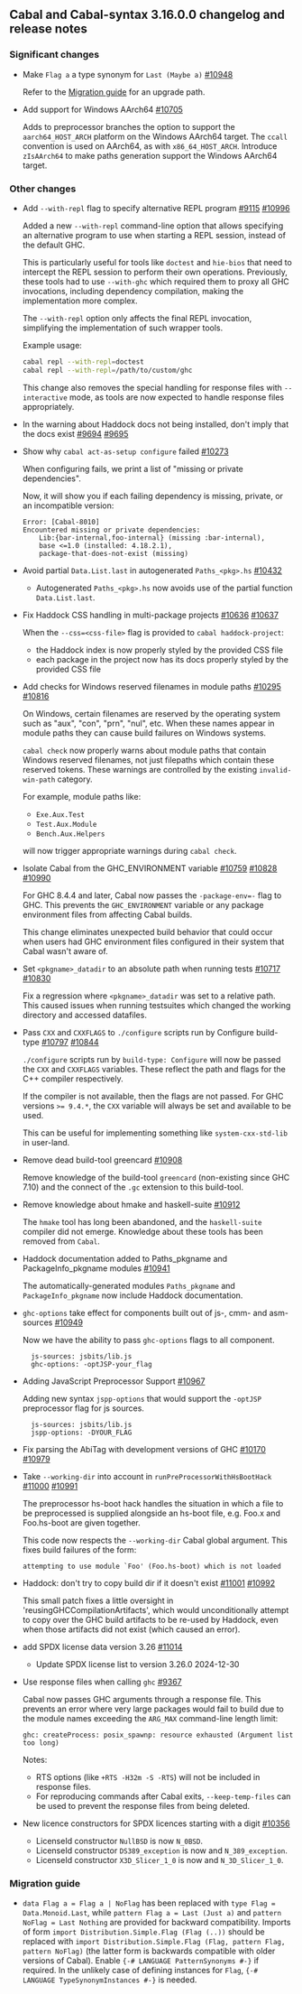Cabal and Cabal-syntax 3.16.0.0 changelog and release notes
---

### Significant changes

- Make `Flag a` a type synonym for `Last (Maybe a)` [#10948](https://github.com/haskell/cabal/pull/10948)

    Refer to the [Migration guide](#migration-guide) for an upgrade path.

- Add support for Windows AArch64 [#10705](https://github.com/haskell/cabal/pull/10705)

  Adds to preprocessor branches the option to support the `aarch64_HOST_ARCH` platform on the Windows AArch64 target.
  The `ccall` convention is used on AArch64, as with `x86_64_HOST_ARCH`. Introduce `zIsAArch64` to make paths generation support the Windows AArch64 target.

### Other changes

- Add `--with-repl` flag to specify alternative REPL program [#9115](https://github.com/haskell/cabal/issues/9115) [#10996](https://github.com/haskell/cabal/pull/10996)

  Added a new `--with-repl` command-line option that allows specifying an alternative
  program to use when starting a REPL session, instead of the default GHC.

  This is particularly useful for tools like `doctest` and `hie-bios` that need to
  intercept the REPL session to perform their own operations. Previously, these tools
  had to use `--with-ghc` which required them to proxy all GHC invocations, including
  dependency compilation, making the implementation more complex.

  The `--with-repl` option only affects the final REPL invocation, simplifying the
  implementation of such wrapper tools.

  Example usage:
  ```bash
  cabal repl --with-repl=doctest
  cabal repl --with-repl=/path/to/custom/ghc
  ```

  This change also removes the special handling for response files with `--interactive`
  mode, as tools are now expected to handle response files appropriately.

- In the warning about Haddock docs not being  installed, don't imply that the docs exist [#9694](https://github.com/haskell/cabal/issues/9694) [#9695](https://github.com/haskell/cabal/pull/9695)

- Show why `cabal act-as-setup configure` failed [#10273](https://github.com/haskell/cabal/pull/10273)

  When configuring fails, we print a list of "missing or private dependencies".

  Now, it will show you if each failing dependency is missing, private, or an
  incompatible version:

  ```
  Error: [Cabal-8010]
  Encountered missing or private dependencies:
      Lib:{bar-internal,foo-internal} (missing :bar-internal),
      base <=1.0 (installed: 4.18.2.1),
      package-that-does-not-exist (missing)
  ```

- Avoid partial `Data.List.last` in autogenerated `Paths_<pkg>.hs` [#10432](https://github.com/haskell/cabal/pull/10432)

  - Autogenerated `Paths_<pkg>.hs` now avoids use of the partial function `Data.List.last`.

- Fix Haddock CSS handling in multi-package projects [#10636](https://github.com/haskell/cabal/issues/10636) [#10637](https://github.com/haskell/cabal/pull/10637)

  When the `--css=<css-file>` flag is provided to `cabal haddock-project`:

  - the Haddock index is now properly styled by the provided CSS file
  - each package in the project now has its docs properly styled by the provided CSS file

- Add checks for Windows reserved filenames in module paths [#10295](https://github.com/haskell/cabal/issues/10295) [#10816](https://github.com/haskell/cabal/pull/10816)

  On Windows, certain filenames are reserved by the operating system such as
  "aux", "con", "prn", "nul", etc. When these names appear in module paths they
  can cause build failures on Windows systems.

  `cabal check` now properly warns about module paths that contain Windows reserved
  filenames, not just filepaths which contain these reserved tokens. These warnings
  are controlled by the existing `invalid-win-path` category.

  For example, module paths like:
  - `Exe.Aux.Test`
  - `Test.Aux.Module`
  - `Bench.Aux.Helpers`

  will now trigger appropriate warnings during `cabal check`.

- Isolate Cabal from the GHC_ENVIRONMENT variable [#10759](https://github.com/haskell/cabal/issues/10759) [#10828](https://github.com/haskell/cabal/pull/10828) [#10990](https://github.com/haskell/cabal/pull/10990)

  For GHC 8.4.4 and later, Cabal now passes the `-package-env=-` flag to GHC.
  This prevents the `GHC_ENVIRONMENT` variable or any package environment files
  from affecting Cabal builds.

  This change eliminates unexpected build behavior that could occur when users
  had GHC environment files configured in their system that Cabal wasn't aware
  of.

- Set `<pkgname>_datadir` to an absolute path when running tests [#10717](https://github.com/haskell/cabal/issues/10717) [#10830](https://github.com/haskell/cabal/pull/10830)

  Fix a regression where `<pkgname>_datadir` was set to a relative path. This
  caused issues when running testsuites which changed the working directory and
  accessed datafiles.

- Pass `CXX` and `CXXFLAGS` to `./configure` scripts run by Configure build-type [#10797](https://github.com/haskell/cabal/issues/10797) [#10844](https://github.com/haskell/cabal/pull/10844)

  `./configure` scripts run by `build-type: Configure` will now be passed the `CXX` and
  `CXXFLAGS` variables. These reflect the path and flags for the C++ compiler respectively.

  If the compiler is not available, then the flags are not passed. For GHC versions `>= 9.4.*`,
  the `CXX` variable will always be set and available to be used.

  This can be useful for implementing something like `system-cxx-std-lib` in user-land.

- Remove dead build-tool greencard [#10908](https://github.com/haskell/cabal/pull/10908)

  Remove knowledge of the build-tool `greencard` (non-existing since GHC 7.10)
  and the connect of the `.gc` extension to this build-tool.

- Remove knowledge about hmake and haskell-suite [#10912](https://github.com/haskell/cabal/pull/10912)

  The `hmake` tool has long been abandoned, and the `haskell-suite` compiler did not emerge.
  Knowledge about these tools has been removed from `Cabal`.

- Haddock documentation added to Paths_pkgname and PackageInfo_pkgname modules [#10941](https://github.com/haskell/cabal/pull/10941)

  The automatically-generated modules `Paths_pkgname` and `PackageInfo_pkgname`
  now include Haddock documentation.

- `ghc-options` take effect for components built out of js-, cmm- and asm-sources [#10949](https://github.com/haskell/cabal/pull/10949)

  Now we have the ability to pass `ghc-options` flags to all component.

  ```
    js-sources: jsbits/lib.js
    ghc-options: -optJSP-your_flag
  ```

- Adding JavaScript Preprocessor Support [#10967](https://github.com/haskell/cabal/pull/10967)

  Adding new syntax `jspp-options` that would support the `-optJSP` preprocessor flag for js sources.

  ```
    js-sources: jsbits/lib.js
    jspp-options: -DYOUR_FLAG
  ```

- Fix parsing the AbiTag with development versions of GHC [#10170](https://github.com/haskell/cabal/issues/10170) [#10979](https://github.com/haskell/cabal/pull/10979)

- Take `--working-dir` into account in `runPreProcessorWithHsBootHack` [#11000](https://github.com/haskell/cabal/issues/11000) [#10991](https://github.com/haskell/cabal/pull/10991)

  The preprocessor hs-boot hack handles the situation in which a file to be
  preprocessed is supplied alongside an hs-boot file, e.g. Foo.x and Foo.hs-boot
  are given together.
  
  This code now respects the `--working-dir` Cabal global argument. This fixes
  build failures of the form:
  
    ``attempting to use module `Foo' (Foo.hs-boot) which is not loaded``

- Haddock: don't try to copy build dir if it doesn't exist [#11001](https://github.com/haskell/cabal/issues/11001) [#10992](https://github.com/haskell/cabal/pull/10992)

  This small patch fixes a little oversight in 'reusingGHCCompilationArtifacts',
  which would unconditionally attempt to copy over the GHC build artifacts to be
  re-used by Haddock, even when those artifacts did not exist (which caused
  an error).

- add SPDX license data version 3.26 [#11014](https://github.com/haskell/cabal/pull/11014)

  - Update SPDX license list to version 3.26.0 2024-12-30

- Use response files when calling `ghc` [#9367](https://github.com/haskell/cabal/pull/9367)

  Cabal now passes GHC arguments through a response file. This prevents an error
  where very large packages would fail to build due to the module names exceeding
  the `ARG_MAX` command-line length limit:

  ```
  ghc: createProcess: posix_spawnp: resource exhausted (Argument list too long)
  ```

  Notes:
  - RTS options (like `+RTS -H32m -S -RTS`) will not be included in response
    files.
  - For reproducing commands after Cabal exits, `--keep-temp-files` can be used
    to prevent the response files from being deleted.

- New licence constructors for SPDX licences starting with a digit [#10356](https://github.com/haskell/cabal/pull/10356)

  - LicenseId constructor `NullBSD` is now `N_0BSD`.
  - LicenseId constructor `DS389_exception` is now and `N_389_exception`.
  - LicenseId constructor `X3D_Slicer_1_0` is now and `N_3D_Slicer_1_0`.

### Migration guide

- `data Flag a = Flag a | NoFlag` has been replaced with `type Flag = Data.Monoid.Last`,
  while `pattern Flag a = Last (Just a)` and `pattern NoFlag = Last Nothing` are provided
  for backward compatibility.
  Imports of form `import Distribution.Simple.Flag (Flag (..))` should be replaced
  with `import Distribution.Simple.Flag (Flag, pattern Flag, pattern NoFlag)`
  (the latter form is backwards compatible with older versions of Cabal).
  Enable `{-# LANGUAGE PatternSynonyms #-}` if required. In the unlikely case
  of defining instances for `Flag`, `{-# LANGUAGE TypeSynonymInstances #-}`
  is needed.
